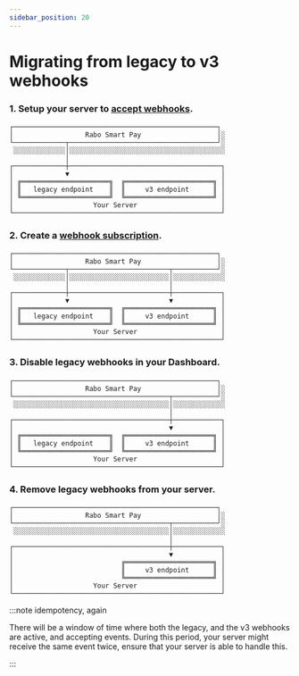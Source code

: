 ```yaml
---
sidebar_position: 20
---
```


# Migrating from legacy to v3 webhooks
### 1. Setup your server to [accept webhooks](../getting-started/implementation-guide.md).
```
┌───────────────────────────────────────────────────┐
│                  Rabo Smart Pay                   │░
└─────────────┬─────────────────────────────────────┘░
 ░░░░░░░░░░░░░│░░░░░░░░░░░░░░░░░░░░░░░░░░░░░░░░░░░░░░░
              │
┌─────────────┼──────────────────────────────────────┐
│             ▼                                      │
│ ╔══════════════════════╗  ╔══════════════════════╗ │
│ ║   legacy endpoint    ║  ║     v3 endpoint      ║ │
│ ╚══════════════════════╝  ╚══════════════════════╝ │
│                    Your Server                     │
└────────────────────────────────────────────────────┘
```

### 2. Create a [webhook subscription](../webhook-subscriptions.md).
```
┌───────────────────────────────────────────────────┐
│                  Rabo Smart Pay                   │░
└─────────────┬─────────────────────────┬───────────┘░
 ░░░░░░░░░░░░░│░░░░░░░░░░░░░░░░░░░░░░░░░│░░░░░░░░░░░░░
              │                         │
┌─────────────┼─────────────────────────┼────────────┐
│             ▼                         ▼            │
│ ╔══════════════════════╗  ╔══════════════════════╗ │
│ ║   legacy endpoint    ║  ║     v3 endpoint      ║ │
│ ╚══════════════════════╝  ╚══════════════════════╝ │
│                    Your Server                     │
└────────────────────────────────────────────────────┘
```

### 3. Disable legacy webhooks in your Dashboard.
```
┌───────────────────────────────────────────────────┐
│                  Rabo Smart Pay                   │░
└───────────────────────────────────────┬───────────┘░
 ░░░░░░░░░░░░░░░░░░░░░░░░░░░░░░░░░░░░░░░│░░░░░░░░░░░░░
                                        │
┌───────────────────────────────────────┼────────────┐
│                                       ▼            │
│ ╔══════════════════════╗  ╔══════════════════════╗ │
│ ║   legacy endpoint    ║  ║     v3 endpoint      ║ │
│ ╚══════════════════════╝  ╚══════════════════════╝ │
│                    Your Server                     │
└────────────────────────────────────────────────────┘
```

### 4. Remove legacy webhooks from your server.
```
┌───────────────────────────────────────────────────┐
│                  Rabo Smart Pay                   │░
└───────────────────────────────────────┬───────────┘░
 ░░░░░░░░░░░░░░░░░░░░░░░░░░░░░░░░░░░░░░░│░░░░░░░░░░░░░
                                        │
┌───────────────────────────────────────┼────────────┐
│                                       ▼            │
│                           ╔══════════════════════╗ │
│                           ║     v3 endpoint      ║ │
│                           ╚══════════════════════╝ │
│                    Your Server                     │
└────────────────────────────────────────────────────┘
```

:::note idempotency, again

There will be a window of time where both the legacy, and the v3 webhooks are active, and accepting events. During this
period, your server might receive the same event twice, ensure that your server is able to handle this.

:::